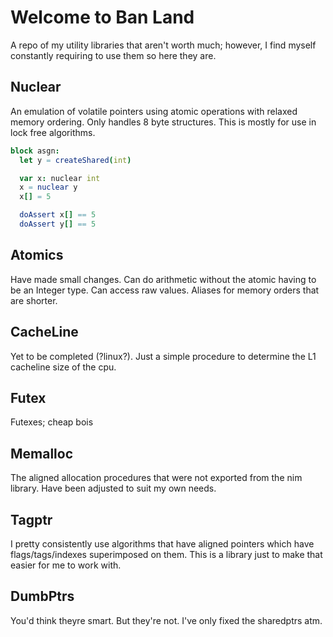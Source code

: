 # Welcome to Ban Land

A repo of my utility libraries that aren't worth much; however, I find myself constantly requiring to use them so here they are.

## Nuclear

An emulation of volatile pointers using atomic operations with relaxed memory ordering.
Only handles 8 byte structures. This is mostly for use in lock free algorithms.

```nim
block asgn:
  let y = createShared(int)

  var x: nuclear int
  x = nuclear y
  x[] = 5

  doAssert x[] == 5
  doAssert y[] == 5
```

## Atomics

Have made small changes. Can do arithmetic without the atomic having to be an Integer type. Can access raw values. Aliases for memory orders that are shorter.

## CacheLine

Yet to be completed (?linux?). Just a simple procedure to determine the L1 cacheline size of the cpu.

## Futex

Futexes; cheap bois

## Memalloc

The aligned allocation procedures that were not exported from the nim library. Have been adjusted to suit my own needs.

## Tagptr

I pretty consistently use algorithms that have aligned pointers which have flags/tags/indexes superimposed on them. This is a library just to make that easier for me to work with.

## DumbPtrs

You'd think theyre smart. But they're not. I've only fixed the sharedptrs atm.